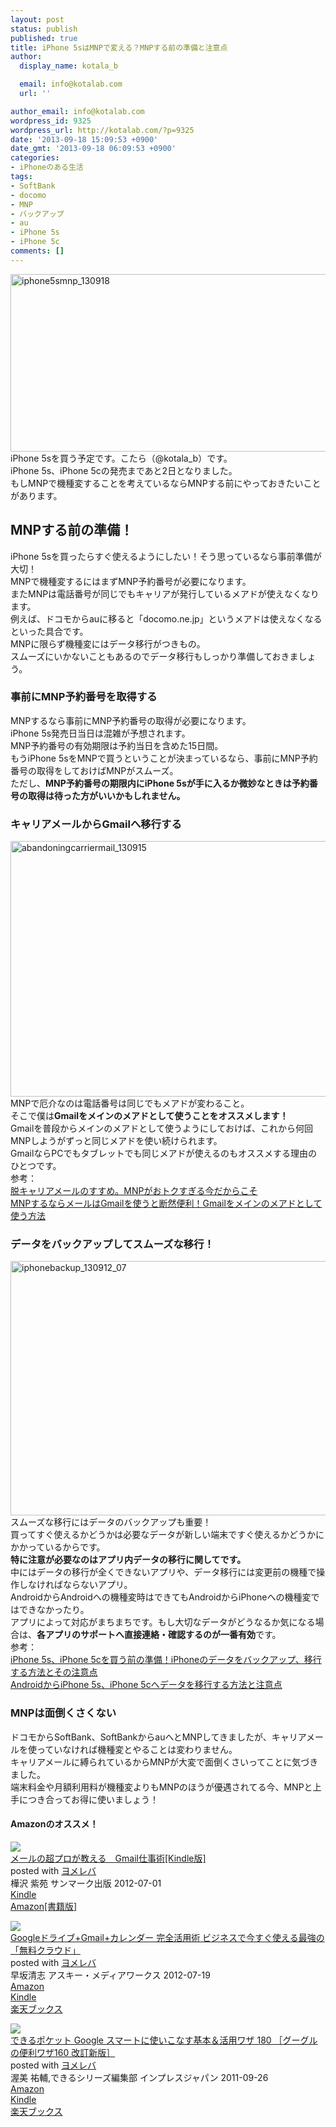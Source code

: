```yaml
---
layout: post
status: publish
published: true
title: iPhone 5sはMNPで変える？MNPする前の準備と注意点
author:
  display_name: kotala_b

  email: info@kotalab.com
  url: ''

author_email: info@kotalab.com
wordpress_id: 9325
wordpress_url: http://kotalab.com/?p=9325
date: '2013-09-18 15:09:53 +0900'
date_gmt: '2013-09-18 06:09:53 +0900'
categories:
- iPhoneのある生活
tags:
- SoftBank
- docomo
- MNP
- バックアップ
- au
- iPhone 5s
- iPhone 5c
comments: []
---
```

<p><img src="http://kotalab.com/wp-content/uploads/iphone5smnp_130918-546x284.png" alt="iphone5smnp_130918" width="546" height="284" class="alignnone size-large wp-image-9329" /><br />
iPhone 5sを買う予定です。こたら（@kotala_b）です。<br />
iPhone 5s、iPhone 5cの発売まであと2日となりました。<br />
もしMNPで機種変することを考えているならMNPする前にやっておきたいことがあります。<br />
<!--more--></p>
<h2>MNPする前の準備！</h2>
<p>iPhone 5sを買ったらすぐ使えるようにしたい！そう思っているなら事前準備が大切！<br />
MNPで機種変するにはまずMNP予約番号が必要になります。<br />
またMNPは電話番号が同じでもキャリアが発行しているメアドが使えなくなります。<br />
例えば、ドコモからauに移ると「docomo.ne.jp」というメアドは使えなくなるといった具合です。<br />
MNPに限らず機種変にはデータ移行がつきもの。<br />
スムーズにいかないこともあるのでデータ移行もしっかり準備しておきましょう。</p>
<h3>事前にMNP予約番号を取得する</h3>
<p>MNPするなら事前にMNP予約番号の取得が必要になります。<br />
iPhone 5s発売日当日は混雑が予想されます。<br />
MNP予約番号の有効期限は予約当日を含めた15日間。<br />
もうiPhone 5sをMNPで買うということが決まっているなら、事前にMNP予約番号の取得をしておけばMNPがスムーズ。<br />
ただし、<strong>MNP予約番号の期限内にiPhone 5sが手に入るか微妙なときは予約番号の取得は待った方がいいかもしれません。</strong></p>
<h3>キャリアメールからGmailへ移行する</h3>
<p><img src="http://kotalab.com/wp-content/uploads/abandoningcarriermail_130915-546x409.jpg" alt="abandoningcarriermail_130915" width="546" height="409" class="alignnone size-large wp-image-9207" /><br />
MNPで厄介なのは電話番号は同じでもメアドが変わること。<br />
そこで僕は<strong>Gmailをメインのメアドとして使うことをオススメします！</strong><br />
Gmailを普段からメインのメアドとして使うようにしておけば、これから何回MNPしようがずっと同じメアドを使い続けられます。<br />
GmailならPCでもタブレットでも同じメアドが使えるのもオススメする理由のひとつです。<br />
参考：<br />
<a href="http://kotalab.com/abandoning-carrier-mail" target="_blank">脱キャリアメールのすすめ。MNPがおトクすぎる今だからこそ</a><br />
<a href="http://kotalab.com/gmail-main-mail" target="_blank">MNPするならメールはGmailを使うと断然便利！Gmailをメインのメアドとして使う方法</a></p>
<h3>データをバックアップしてスムーズな移行！</h3>
<p><img src="http://kotalab.com/wp-content/uploads/iphonebackup_130912_07-546x407.jpg" alt="iphonebackup_130912_07" width="546" height="407" class="alignnone size-large wp-image-9088" /><br />
スムーズな移行にはデータのバックアップも重要！<br />
買ってすぐ使えるかどうかは必要なデータが新しい端末ですぐ使えるかどうかにかかっているからです。<br />
<strong>特に注意が必要なのはアプリ内データの移行に関してです。</strong><br />
中にはデータの移行が全くできないアプリや、データ移行には変更前の機種で操作しなければならないアプリ。<br />
AndroidからAndroidへの機種変時はできてもAndroidからiPhoneへの機種変ではできなかったり。<br />
アプリによって対応がまちまちです。もし大切なデータがどうなるか気になる場合は、<strong>各アプリのサポートへ直接連絡・確認するのが一番有効</strong>です。<br />
参考：<br />
<a href="http://kotalab.com/iphone-backup" target="_blank">iPhone 5s、iPhone 5cを買う前の準備！iPhoneのデータをバックアップ、移行する方法とその注意点</a><br />
<a href="http://kotalab.com/from-android-to-iphone-5s-iphone-5c" target="_blank">AndroidからiPhone 5s、iPhone 5cへデータを移行する方法と注意点</a></p>
<h3>MNPは面倒くさくない</h3>
<p>ドコモからSoftBank、SoftBankからauへとMNPしてきましたが、キャリアメールを使っていなければ機種変とやることは変わりません。<br />
キャリアメールに縛られているからMNPが大変で面倒くさいってことに気づきました。<br />
端末料金や月額利用料が機種変よりもMNPのほうが優遇されてる今、MNPと上手につき合ってお得に使いましょう！</p>
<h4 class="aam">Amazonのオススメ！</h4>
<div class="booklink-box">
<div class="booklink-image"><a href="http://www.amazon.co.jp/exec/obidos/asin/B008BCCJ80/same-22/" rel="nofollow" target="_blank"><img src="http://ecx.images-amazon.com/images/I/41lsp5JmQPL._SL160_.jpg" style="border: none;" /></a></div>
<div class="booklink-info">
<div class="booklink-name"><a href="http://www.amazon.co.jp/exec/obidos/asin/B008BCCJ80/same-22/" rel="nofollow" target="_blank">メールの超プロが教える　Gmail仕事術[Kindle版]</a>
<div class="booklink-powered-date">posted with <a href="http://yomereba.com" rel="nofollow" target="_blank">ヨメレバ</a></div>
</div>
<div class="booklink-detail">樺沢 紫苑 サンマーク出版 2012-07-01    </div>
<div class="booklink-link2">
<div class="shoplinkkindle"><a href="http://www.amazon.co.jp/exec/obidos/ASIN/B008BCCJ80/same-22/" rel="nofollow" target="_blank" >Kindle</a></div>
<div class="shoplinkamazon"><a href="http://www.amazon.co.jp/exec/obidos/ASIN/476313048X/same-22/" rel="nofollow" target="_blank" title="アマゾン" >Amazon[書籍版]</a></div>
</p></div>
</div>
<div class="booklink-footer"></div>
</div>
<div class="booklink-box">
<div class="booklink-image"><a href="http://www.amazon.co.jp/exec/obidos/asin/4048867806/same-22/" rel="nofollow" target="_blank"><img src="http://ecx.images-amazon.com/images/I/51pU2jXrRkL._SL160_.jpg" style="border: none;" /></a></div>
<div class="booklink-info">
<div class="booklink-name"><a href="http://www.amazon.co.jp/exec/obidos/asin/4048867806/same-22/" rel="nofollow" target="_blank">Googleドライブ+Gmail+カレンダー 完全活用術 ビジネスで今すぐ使える最強の「無料クラウド」</a>
<div class="booklink-powered-date">posted with <a href="http://yomereba.com" rel="nofollow" target="_blank">ヨメレバ</a></div>
</div>
<div class="booklink-detail">早坂清志 アスキー・メディアワークス 2012-07-19    </div>
<div class="booklink-link2">
<div class="shoplinkamazon"><a href="http://www.amazon.co.jp/exec/obidos/asin/4048867806/same-22/" rel="nofollow" target="_blank" title="アマゾン" >Amazon</a></div>
<div class="shoplinkkindle"><a href="http://www.amazon.co.jp/gp/search?keywords=Google%83h%83%89%83C%83u%2BGmail%2B%83J%83%8C%83%93%83_%81%5B%20%8A%AE%91S%8A%88%97p%8Fp%20%83r%83W%83l%83X%82%C5%8D%A1%82%B7%82%AE%8Eg%82%A6%82%E9%8D%C5%8B%AD%82%CC%81u%96%B3%97%BF%83N%83%89%83E%83h%81v&__mk_ja_JP=%83J%83%5E%83J%83i&url=node%3D2275256051&tag=same-22" rel="nofollow" target="_blank" >Kindle</a></div>
<div class="shoplinkrakuten"><a href="http://c.af.moshimo.com/af/c/click?a_id=374941&p_id=56&pc_id=56&pl_id=637&s_v=b5Rz2P0601xu&url=http%3A%2F%2Fbooks.rakuten.co.jp%2Frb%2F11785381%2F" rel="nofollow" target="_blank" title="楽天ブックス" >楽天ブックス</a></div>
</p></div>
</div>
<div class="booklink-footer"></div>
</div>
<div class="booklink-box">
<div class="booklink-image"><a href="http://www.amazon.co.jp/exec/obidos/asin/4844330926/same-22/" rel="nofollow" target="_blank"><img src="http://ecx.images-amazon.com/images/I/51Kgt%2BNreFL._SL160_.jpg" style="border: none;" /></a></div>
<div class="booklink-info">
<div class="booklink-name"><a href="http://www.amazon.co.jp/exec/obidos/asin/4844330926/same-22/" rel="nofollow" target="_blank">できるポケット Google スマートに使いこなす基本＆活用ワザ 180 ［グーグルの便利ワザ160 改訂新版］</a>
<div class="booklink-powered-date">posted with <a href="http://yomereba.com" rel="nofollow" target="_blank">ヨメレバ</a></div>
</div>
<div class="booklink-detail">渥美 祐輔,できるシリーズ編集部 インプレスジャパン 2011-09-26    </div>
<div class="booklink-link2">
<div class="shoplinkamazon"><a href="http://www.amazon.co.jp/exec/obidos/asin/4844330926/same-22/" rel="nofollow" target="_blank" title="アマゾン" >Amazon</a></div>
<div class="shoplinkkindle"><a href="http://www.amazon.co.jp/gp/search?keywords=%82%C5%82%AB%82%E9%83%7C%83P%83b%83g%20Google%20%83X%83%7D%81%5B%83g%82%C9%8Eg%82%A2%82%B1%82%C8%82%B7%8A%EE%96%7B%81%95%8A%88%97p%83%8F%83U%20180%20%81m%83O%81%5B%83O%83%8B%82%CC%95%D6%97%98%83%8F%83U160%20%89%FC%92%F9%90V%94%C5%81n&__mk_ja_JP=%83J%83%5E%83J%83i&url=node%3D2275256051&tag=same-22" rel="nofollow" target="_blank" >Kindle</a></div>
<div class="shoplinkrakuten"><a href="http://c.af.moshimo.com/af/c/click?a_id=374941&p_id=56&pc_id=56&pl_id=637&s_v=b5Rz2P0601xu&url=http%3A%2F%2Fbooks.rakuten.co.jp%2Frb%2F11354043%2F" rel="nofollow" target="_blank" title="楽天ブックス" >楽天ブックス</a></div>
</p></div>
</div>
<div class="booklink-footer"></div>
</div>
